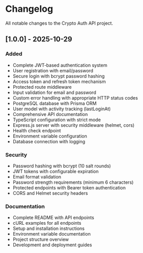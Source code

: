 # Changelog

All notable changes to the Crypto Auth API project.

## [1.0.0] - 2025-10-29

### Added
- Complete JWT-based authentication system
- User registration with email/password
- Secure login with bcrypt password hashing
- Access token and refresh token mechanism
- Protected route middleware
- Input validation for email and password
- Custom error handling with appropriate HTTP status codes
- PostgreSQL database with Prisma ORM
- User model with activity tracking (lastLoginAt)
- Comprehensive API documentation
- TypeScript configuration with strict mode
- Express.js server with security middleware (helmet, cors)
- Health check endpoint
- Environment variable configuration
- Database connection with logging

### Security
- Password hashing with bcrypt (10 salt rounds)
- JWT tokens with configurable expiration
- Email format validation
- Password strength requirements (minimum 6 characters)
- Protected endpoints with Bearer token authentication
- CORS and Helmet security headers

### Documentation
- Complete README with API endpoints
- cURL examples for all endpoints
- Setup and installation instructions
- Environment variable documentation
- Project structure overview
- Development and deployment guides
